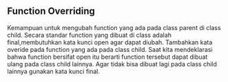 ## Function Overriding
Kemampuan untuk mengubah function yang ada pada class parent di class child.
Secara standar function yang dibuat di class adalah final,membutuhkan kata kunci open agar dapat diubah.
Tambahkan kata overide pada function yang ada pada class child.
Saat kita mendeklarasi bahwa function bersifat open itu berarti function tersebut dapat dibuat ulang pada class child lainnya.
Agar tidak bisa dibuat lagi pada class child lainnya gunakan kata kunci final.